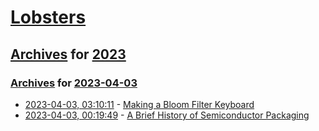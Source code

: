 # [Lobsters](../../../README.md)

## [Archives](../../index.md) for [2023](../index.md)

### [Archives](../../index.md) for [2023-04-03](index.md)

* [2023-04-03, 03:10:11](https://lobste.rs/s/wave75/making_bloom_filter_keyboard) - [Making a Bloom Filter Keyboard](https://mclare.blog/posts/making-a-bloom-filter-keyboard/)
* [2023-04-03, 00:19:49](https://lobste.rs/s/5hjihd/brief_history_semiconductor_packaging) - [A Brief History of Semiconductor Packaging](https://www.youtube.com/watch?v=nNpuiJitKwk)

